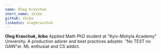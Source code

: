 ```yaml
---
name: Oleg Kravchuk
short_name: ikibo
github: ikibo
linkedin: olegkravchuk
---
```


**Oleg Kravchuk, ikibo** Applied Math PhD student at "Kyiv-Mohyla Academy" University. A production adorer and best practices adopter. "No TEST no GAIN"er. ML enthusiat and CS addict. 

